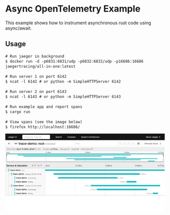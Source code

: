 # Async OpenTelemetry Example

This example shows how to instrument asynchronous rust code using async/await.

## Usage

```shell
# Run jaeger in background
$ docker run -d -p6831:6831/udp -p6832:6832/udp -p16686:16686 jaegertracing/all-in-one:latest

# Run server 1 on port 6142
$ ncat -l 6142 # or python -m SimpleHTTPServer 6142

# Run server 2 on port 6143
$ ncat -l 6143 # or python -m SimpleHTTPServer 6143

# Run example app and report spans
$ cargo run

# View spans (see the image below)
$ firefox http://localhost:16686/
```

![Jaeger UI](trace.png)

